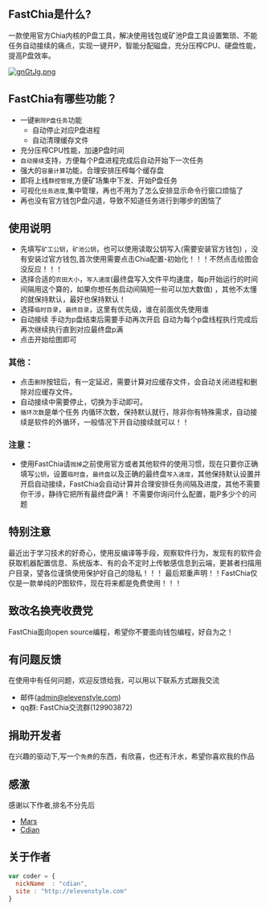 ## FastChia是什么?
一款使用官方Chia内核的P盘工具，解决使用钱包或矿池P盘工具设置繁琐、不能任务自动接续的痛点，实现一键开P，智能分配磁盘，充分压榨CPU、硬盘性能，提高P盘效率。



[![gnGtJg.png](https://z3.ax1x.com/2021/05/04/gnGtJg.png)](https://imgtu.com/i/gnGtJg)
## FastChia有哪些功能？

* 一键`删除P盘任务`功能
    *  自动停止对应P盘进程
    *  自动清理缓存文件
* 充分压榨CPU性能，加速P盘时间
* `自动接续`支持，方便每个P盘进程完成后自动开始下一次任务
* 强大的`容量计算`功能，合理安排压榨每个缓存盘
* 即将上线`群控管理`,方便矿场集中下发、开始P盘任务
* 可视化`任务进度`,集中管理，再也不用为了怎么安排显示命令行窗口烦恼了
* 再也没有官方钱包P盘闪退，导致不知道任务进行到哪步的困恼了

## 使用说明
* 先填写`矿工公钥`，`矿池公钥`，也可以使用读取公钥写入(需要安装官方钱包) ，没有安装过官方钱包,首次使用需要点击Chia配置-初始化！！！不然点击绘图会没反应！！！
* 选择合适的`农田大小`，`写入速度`(最终盘写入文件平均速度，每p开始运行的时间间隔用这个算的，如果你想任务启动间隔短一些可以加大数值) ，其他不太懂的就保持默认，最好也保持默认！
* 选择`临时目录`，`最终目录`，这里有优先级，谁在前面优先使用谁 
* 自动接续 手动为p盘结束后需要手动再次开启 自动为每个p盘线程执行完成后再次继续执行直到对应最终盘p满
* 点击开始绘图即可

### 其他：
* 点击`删除`按钮后，有一定延迟，需要计算对应缓存文件，会自动关闭进程和删除对应缓存文件。
* 自动接续中需要停止，切换为手动即可。
* `循环次数`是单个任务 内循环次数，保持默认就行，除非你有特殊需求，自动接续是软件的外循环，一般情况下开自动接续就可以！！

### 注意：
* 使用FastChia请`抛掉`之前使用官方或者其他软件的使用习惯，现在只要你正确填写`公钥`，设置`临时盘`，`最终盘`以及正确的最终盘`写入速度`，其他保持默认设置并开启自动接续，FastChia会自动计算并合理安排任务间隔及进度，其他不需要你干涉，静待它把所有最终盘P满！
不需要你询问什么配置，能P多少个的问题

## 特别注意
最近出于学习技术的好奇心，使用反编译等手段，观察软件行为，发现有的软件会获取机器配置信息、系统版本、有的会不定时上传敏感信息到云端，更甚者扫描用户目录，望各位谨慎使用保护好自己的隐私！！！
最后郑重声明！！FastChia仅仅是一款单纯的P图软件，现在将来都是免费使用！！！

## 致改名换壳收费党
FastChia面向open source编程，希望你不要面向钱包编程，好自为之！

## 有问题反馈
在使用中有任何问题，欢迎反馈给我，可以用以下联系方式跟我交流

* 邮件(admin@elevenstyle.com)
* qq群: FastChia交流群(129903872)

## 捐助开发者
在兴趣的驱动下,写一个`免费`的东西，有欣喜，也还有汗水，希望你喜欢我的作品
## 感激
感谢以下作者,排名不分先后

* [Mars](mars@elevenstyle.com/)
* [Cdian](admin@elevenstyle.com/)

## 关于作者

```javascript
var coder = {
  nickName  : "cdian",
  site : "http://elevenstyle.com"
}
```
